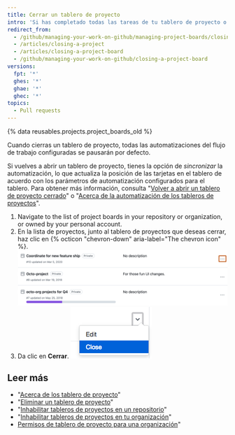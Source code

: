 ```yaml
---
title: Cerrar un tablero de proyecto
intro: 'Si has completado todas las tareas de tu tablero de proyecto o ya no necesitas usar un tablero de proyecto, puedes cerrarlo.'
redirect_from:
  - /github/managing-your-work-on-github/managing-project-boards/closing-a-project-board
  - /articles/closing-a-project
  - /articles/closing-a-project-board
  - /github/managing-your-work-on-github/closing-a-project-board
versions:
  fpt: '*'
  ghes: '*'
  ghae: '*'
  ghec: '*'
topics:
  - Pull requests
---
```


{% data reusables.projects.project_boards_old %}

Cuando cierras un tablero de proyecto, todas las automatizaciones del flujo de trabajo configuradas se pausarán por defecto.

Si vuelves a abrir un tablero de proyecto, tienes la opción de *sincronizar* la automatización, lo que actualiza la posición de las tarjetas en el tablero de acuerdo con los parámetros de automatización configurados para el tablero. Para obtener más información, consulta "[Volver a abrir un tablero de proyecto cerrado](/articles/reopening-a-closed-project-board)" o "[Acerca de la automatización de los tableros de proyectos](/articles/about-automation-for-project-boards)".

1. Navigate to the list of project boards in your repository or organization, or owned by your personal account.
2. En la lista de proyectos, junto al tablero de proyectos que deseas cerrar, haz clic en {% octicon "chevron-down" aria-label="The chevron icon" %}. ![Icono de comillas angulares a la derecha del nombre del tablero de proyecto](/assets/images/help/projects/project-list-action-chevron.png)
3. Da clic en **Cerrar**. ![Menú desplegable para cerrar elementos en el tablero de proyecto](/assets/images/help/projects/close-project.png)

## Leer más

- "[Acerca de los tablero de proyecto](/articles/about-project-boards)"
- "[Eliminar un tablero de proyecto](/articles/deleting-a-project-board)"
- "[Inhabilitar tableros de proyectos en un repositorio](/articles/disabling-project-boards-in-a-repository)"
- "[Inhabilitar tableros de proyectos en tu organización](/articles/disabling-project-boards-in-a-repository)"
- [Permisos de tablero de proyecto para una organización](/articles/project-board-permissions-for-an-organization)"
